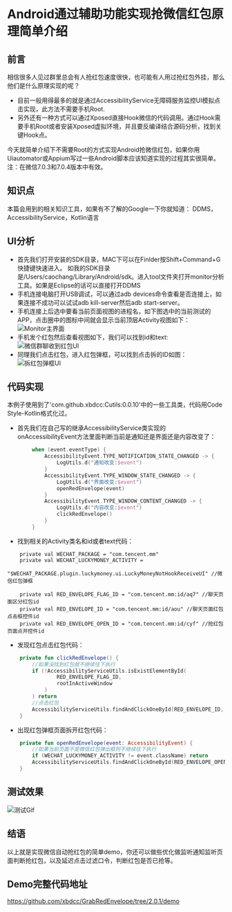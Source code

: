 # Android通过辅助功能实现抢微信红包原理简单介绍

## 前言
相信很多人见过群里总会有人抢红包速度很快，也可能有人用过抢红包外挂，那么他们是什么原理实现的呢？

- 目前一般用得最多的就是通过AccessibilityService无障碍服务监控UI模拟点击实现，此方法不需要手机Root.
- 另外还有一种方式可以通过Xposed直接Hook微信的代码调用。通过Hook需要手机Root或者安装Xposed虚拟环境，并且要反编译结合源码分析，找到关键Hook点。

今天就简单介绍下不需要Root的方式实现Android抢微信红包，如果你用Uiautomator或Appium写过一些Android脚本应该知道实现的过程其实很简单。注：在微信7.0.3和7.0.4版本中有效。

## 知识点
本篇会用到的相关知识工具，如果有不了解的Google一下你就知道：
DDMS，AccessibilityService，Kotlin语言

## UI分析
- 首先我们打开安装的SDK目录，MAC下可以在Finlder按Shift+Command+G快捷键快速进入。
如我的SDK目录是/Users/caochang/Library/Android/sdk。进入tool文件夹打开monitor分析工具。如果是Eclipse的话可以直接打开DDMS
- 手机连接电脑打开USB调试，可以通过adb devices命令查看是否连接上，如果连接不成功可以试试adb kill-server然后adb start-server。
- 手机连接上后选中要看当前页面视图的进程名，如下图选中的当前测试的APP，点击圈中的图标中间就会显示当前顶层Activity视图如下：
![Monitor主界面](https://github.com/xbdcc/GrabRedEnvelope/raw/master/images/demo/monitor_main.jpg)
- 手机发个红包然后查看视图如下，我们可以找到id和text:
![微信群聊收到红包UI](https://github.com/xbdcc/GrabRedEnvelope/raw/master/images/demo/monitor_wechat_chat.jpg)
- 同理我们点击红包，进入红包弹框，可以找到点击拆的ID如图：
![拆红包弹框UI](https://github.com/xbdcc/GrabRedEnvelope/raw/master/images/demo/monitor_wechat_open_redenvelope.jpg)

## 代码实现
本例子使用到了'com.github.xbdcc:Cutils:0.0.10'中的一些工具类，代码用Code Style-Kotlin格式化过。
- 首先我们在自己写的继承AccessibilityService类实现的onAccessibilityEvent方法里面判断当前是通知还是界面还是内容改变了：
```kotlin
        when (event.eventType) {
            AccessibilityEvent.TYPE_NOTIFICATION_STATE_CHANGED -> {
                LogUtils.d("通知改变:$event")
            }
            AccessibilityEvent.TYPE_WINDOW_STATE_CHANGED -> {
                LogUtils.d("界面改变:$event")
                openRedEnvelope(event)
            }
            AccessibilityEvent.TYPE_WINDOW_CONTENT_CHANGED -> {
                LogUtils.d("内容改变:$event")
                clickRedEnvelope()
            }
        }
```
- 找到相关的Activity类名和id或者text代码：
```kotin
    private val WECHAT_PACKAGE = "com.tencent.mm"
    private val WECHAT_LUCKYMONEY_ACTIVITY =
        "$WECHAT_PACKAGE.plugin.luckymoney.ui.LuckyMoneyNotHookReceiveUI" //微信红包弹框

    private val RED_ENVELOPE_FLAG_ID = "com.tencent.mm:id/aq7" //聊天页面区分红包id
    private val RED_ENVELOPE_ID = "com.tencent.mm:id/aou" //聊天页面红包点击框控件id
    private val RED_ENVELOPE_OPEN_ID = "com.tencent.mm:id/cyf" //抢红包页面点开控件id
```
- 发现红包点击红包代码：
```kotlin
    private fun clickRedEnvelope() {
        //如果没找到红包就不继续往下执行
        if (!AccessibilityServiceUtils.isExistElementById(
                RED_ENVELOPE_FLAG_ID,
                rootInActiveWindow
            )
        ) return
        //点击红包
        AccessibilityServiceUtils.findAndClickOneById(RED_ENVELOPE_ID, rootInActiveWindow)
    }
```
- 出现红包弹框页面拆开红包代码：
```kotlin
    private fun openRedEnvelope(event: AccessibilityEvent) {
        //如果当前页面不是微信红包弹出框则不继续往下执行
        if (WECHAT_LUCKYMONEY_ACTIVITY != event.className) return
        AccessibilityServiceUtils.findAndClickOneById(RED_ENVELOPE_OPEN_ID, rootInActiveWindow)
    }
```

## 测试效果
![测试Gif](https://github.com/xbdcc/GrabRedEnvelope/raw/master/records/demo.gif)

## 结语
以上就是实现微信自动抢红包的简单demo，你还可以做些优化做监听通知监听页面判断抢红包，以及延迟点击过滤口令，判断红包是否已抢等。

## Demo完整代码地址
https://github.com/xbdcc/GrabRedEnvelope/tree/2.0.1/demo


